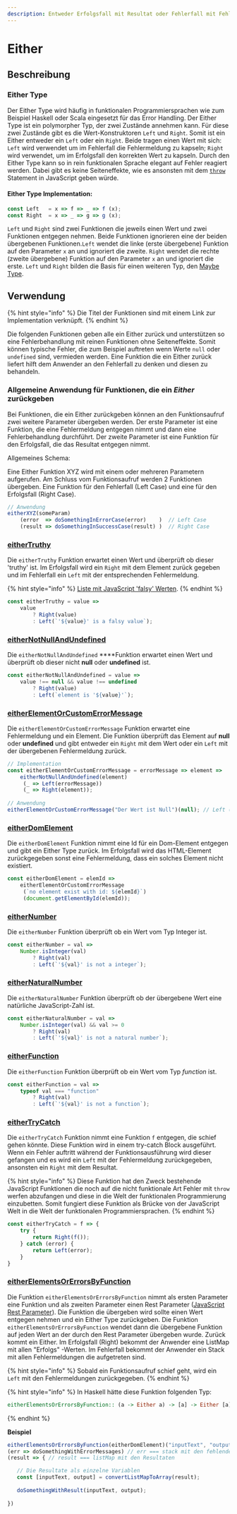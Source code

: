```yaml
---
description: Entweder Erfolgsfall mit Resultat oder Fehlerfall mit Fehlermeldung
---
```


# Either

## Beschreibung

### Either Type

Der Either Type wird häufig in funktionalen Programmiersprachen wie zum Beispiel Haskell oder Scala eingesetzt für das Error Handling. Der Either Type ist ein polymorpher Typ, der zwei Zustände annehmen kann. Für diese zwei Zustände gibt es die Wert-Konstruktoren `Left` und `Right`. Somit ist ein Either entweder ein `Left` oder ein `Right`. Beide tragen einen Wert mit sich: `Left` wird verwendet um im Fehlerfall die Fehlermeldung zu kapseln;  `Right` wird verwendet, um im Erfolgsfall den korrekten Wert zu kapseln. Durch den Either Type kann so in rein funktionalen Sprache elegant auf Fehler reagiert werden. Dabei gibt es keine Seiteneffekte, wie es ansonsten mit dem [`throw`](https://developer.mozilla.org/de/docs/Web/JavaScript/Reference/Statements/throw) Statement in JavaScript geben würde.

#### Either Type Implementation:

```javascript
const Left   = x => f => _ => f (x);
const Right  = x => _ => g => g (x);
```

`Left` und `Right` sind zwei Funktionen die jeweils einen Wert und zwei Funktionen entgegen nehmen. Beide Funktionen ignorieren eine der beiden übergebenen Funktionen.`Left` wendet die linke \(erste übergebene\) Funktion auf den Parameter `x` an und ignoriert die zweite. `Right` wendet die rechte \(zweite übergebene\) Funktion auf den Parameter `x` an und ignoriert die erste. `Left` und `Right` bilden die Basis für einen weiteren Typ, den [Maybe Type](maybe.md).

## Verwendung

{% hint style="info" %}
Die Titel der Funktionen sind mit einem Link zur Implementation verknüpft.
{% endhint %}

Die folgenden Funktionen geben alle ein Either zurück und unterstützen so eine Fehlerbehandlung mit reinen Funktionen ohne Seiteneffekte. Somit können typische Fehler, die zum Beispiel auftreten wenn Werte `null` oder `undefined` sind, vermieden werden. Eine Funktion die ein Either zurück liefert hilft dem Anwender an den Fehlerfall zu denken und diesen zu behandeln.

### Allgemeine Anwendung für Funktionen, die ein _Either_ zurückgeben

Bei Funktionen, die ein Either zurückgeben können an den Funktionsaufruf zwei weitere Parameter übergeben werden. Der erste Parameter ist eine Funktion, die eine Fehlermeldung entgegen nimmt und dann eine Fehlerbehandlung durchführt. Der zweite Parameter ist eine Funktion für den Erfolgsfall, die das Resultat entgegen nimmt.

Allgemeines Schema:

Eine Either Funktion XYZ wird mit einem oder mehreren Parametern aufgerufen. Am Schluss vom Funktionsaufruf werden 2 Funktionen übergeben. Eine Funktion für den Fehlerfall \(Left Case\) und eine für den Erfolgsfall \(Right Case\).

```javascript
// Anwendung        
eitherXYZ(someParam)
    (error  => doSomethingInErrorCase(error)    )  // Left Case
    (result => doSomethingInSuccessCase(result) )  // Right Case
```

### [eitherTruthy](https://github.com/mattwolf-corporation/ip6_lambda-calculus-in-js/blob/5b6edeaa62cf134fde7d3d57343bbc639f4fca2e/src/maybe/maybe.js#L63)

Die `eitherTruthy`  Funktion erwartet einen Wert und überprüft ob dieser 'truthy' ist.  Im Erfolgsfall wird ein `Right` mit dem Element zurück gegeben und im Fehlerfall ein `Left` mit der entsprechenden Fehlermeldung.

{% hint style="info" %}
[Liste mit JavaScript 'falsy' Werten](https://developer.mozilla.org/en-US/docs/Glossary/Falsy).
{% endhint %}

```javascript
const eitherTruthy = value =>
    value
        ? Right(value)
        : Left(`'${value}' is a falsy value`);
```

### [eitherNotNullAndUndefined](https://github.com/mattwolf-corporation/ip6_lambda-calculus-in-js/blob/5b6edeaa62cf134fde7d3d57343bbc639f4fca2e/src/maybe/maybe.js#L85)

Die `eitherNotNullAndUndefined` ****Funktion erwartet einen Wert und überprüft ob dieser nicht **null** oder **undefined** ist.

```javascript
const eitherNotNullAndUndefined = value =>
    value !== null && value !== undefined
        ? Right(value)
        : Left(`element is '${value}'`);
```

### [eitherElementOrCustomErrorMessage](https://github.com/mattwolf-corporation/ip6_lambda-calculus-in-js/blob/5b6edeaa62cf134fde7d3d57343bbc639f4fca2e/src/maybe/maybe.js#L108)

Die `eitherElementOrCustomErrorMessage` Funktion erwartet eine Fehlermeldung und ein Element. Die Funktion überprüft das Element auf **null** oder **undefined** und gibt entweder ein `Right` mit dem Wert oder ein `Left` mit der übergebenen Fehlermeldung zurück.

```javascript
// Implementation
const eitherElementOrCustomErrorMessage = errorMessage => element =>
    eitherNotNullAndUndefined(element)
     (_ => Left(errorMessage))
     (_ => Right(element));
 
// Anwendung       
eitherElementOrCustomErrorMessage("Der Wert ist Null")(null); // Left ("Der Wert ist null")
```

### [eitherDomElement](https://github.com/mattwolf-corporation/ip6_lambda-calculus-in-js/blob/5b6edeaa62cf134fde7d3d57343bbc639f4fca2e/src/maybe/maybe.js#L120)

Die `eitherDomElement`  Funktion nimmt eine Id für ein Dom-Element entgegen und gibt ein Either Type zurück. Im Erfolgsfall wird das HTML-Element zurückgegeben sonst eine Fehlermeldung, dass ein solches Element nicht existiert.

```javascript
const eitherDomElement = elemId =>
    eitherElementOrCustomErrorMessage
     (`no element exist with id: ${elemId}`)
     (document.getElementById(elemId));
```

### [eitherNumber](https://github.com/mattwolf-corporation/ip6_lambda-calculus-in-js/blob/5b6edeaa62cf134fde7d3d57343bbc639f4fca2e/src/maybe/maybe.js#L177)

Die `eitherNumber` Funktion überprüft ob ein Wert vom Typ Integer ist.

```javascript
const eitherNumber = val =>
    Number.isInteger(val)
        ? Right(val)
        : Left(`'${val}' is not a integer`);
```

### [eitherNaturalNumber](https://github.com/mattwolf-corporation/ip6_lambda-calculus-in-js/blob/5b6edeaa62cf134fde7d3d57343bbc639f4fca2e/src/maybe/maybe.js#L188)

Die `eitherNaturalNumber` Funktion überprüft ob der übergebene Wert eine natürliche JavaScript-Zahl ist.

```javascript
const eitherNaturalNumber = val =>
    Number.isInteger(val) && val >= 0
        ? Right(val)
        : Left(`'${val}' is not a natural number`);
```

### [eitherFunction](https://github.com/mattwolf-corporation/ip6_lambda-calculus-in-js/blob/5b6edeaa62cf134fde7d3d57343bbc639f4fca2e/src/maybe/maybe.js#L199)

Die `eitherFunction` Funktion überprüft ob ein Wert vom Typ _function_ ist.

```javascript
const eitherFunction = val =>
    typeof val === "function"
        ? Right(val)
        : Left(`'${val}' is not a function`);
```

### [eitherTryCatch](https://github.com/mattwolf-corporation/ip6_lambda-calculus-in-js/blob/5b6edeaa62cf134fde7d3d57343bbc639f4fca2e/src/maybe/maybe.js#L223)

Die `eitherTryCatch` Funktion nimmt eine Funktion `f` entgegen, die schief gehen könnte. Diese Funktion wird in einem try-catch Block ausgeführt. Wenn ein Fehler auftritt während der Funktionsausführung wird dieser gefangen und es wird ein `Left` mit der Fehlermeldung zurückgegeben, ansonsten ein `Right` mit dem Resultat.

{% hint style="info" %}
Diese Funktion hat den Zweck bestehende JavaScript Funktionen die noch auf die nicht funktionale Art Fehler mit `throw` werfen abzufangen und diese in die Welt der funktionalen Programmierung einzubetten. Somit fungiert diese Funktion als Brücke von der JavaScript Welt in die Welt der funktionalen Programmiersprachen.
{% endhint %}

```javascript
const eitherTryCatch = f => {
    try {
        return Right(f());
    } catch (error) {
        return Left(error);
    }
}
```

### [eitherElementsOrErrorsByFunction](https://github.com/mattwolf-corporation/ip6_lambda-calculus-in-js/blob/5b6edeaa62cf134fde7d3d57343bbc639f4fca2e/src/maybe/maybe.js#L240)

Die Funktion `eitherElementsOrErrorsByFunction` nimmt als ersten Parameter eine Funktion und als zweiten Parameter einen Rest Parameter \([JavaScript Rest Parameter](https://developer.mozilla.org/de/docs/Web/JavaScript/Reference/Functions/rest_parameters)\). Die Funktion die übergeben wird sollte einen Wert entgegen nehmen und ein Either Type zurückgeben. Die Funktion `eitherElementsOrErrorsByFunction` wendet dann die übergebene Funktion auf jeden Wert an der durch den Rest Parameter übergeben wurde. Zurück kommt ein Either. Im Erfolgsfall \(Right\) bekommt der Anwender eine ListMap mit allen "Erfolgs" -Werten. Im Fehlerfall bekommt der Anwender ein Stack mit allen Fehlermeldungen die aufgetreten sind.

{% hint style="info" %}
Sobald ein Funktionsaufruf schief geht, wird ein `Left` mit den Fehlermeldungen zurückgegeben.
{% endhint %}

{% hint style="info" %}
In Haskell hätte diese Funktion folgenden Typ:

```haskell
eitherElementsOrErrorsByFunction:: (a -> Either a) -> [a] -> Either [a]
```
{% endhint %}

**Beispiel**

```javascript
eitherElementsOrErrorsByFunction(eitherDomElement)("inputText", "output")
(err => doSomethingWithErrorMessages) // err === stack mit den fehlende Elementen
(result => { // result === listMap mit den Resultaten

   // Die Resultate als einzelne Variablen
   const [inputText, output] = convertListMapToArray(result);
   
   doSomethingWithResult(inputText, output);
   
})
```







